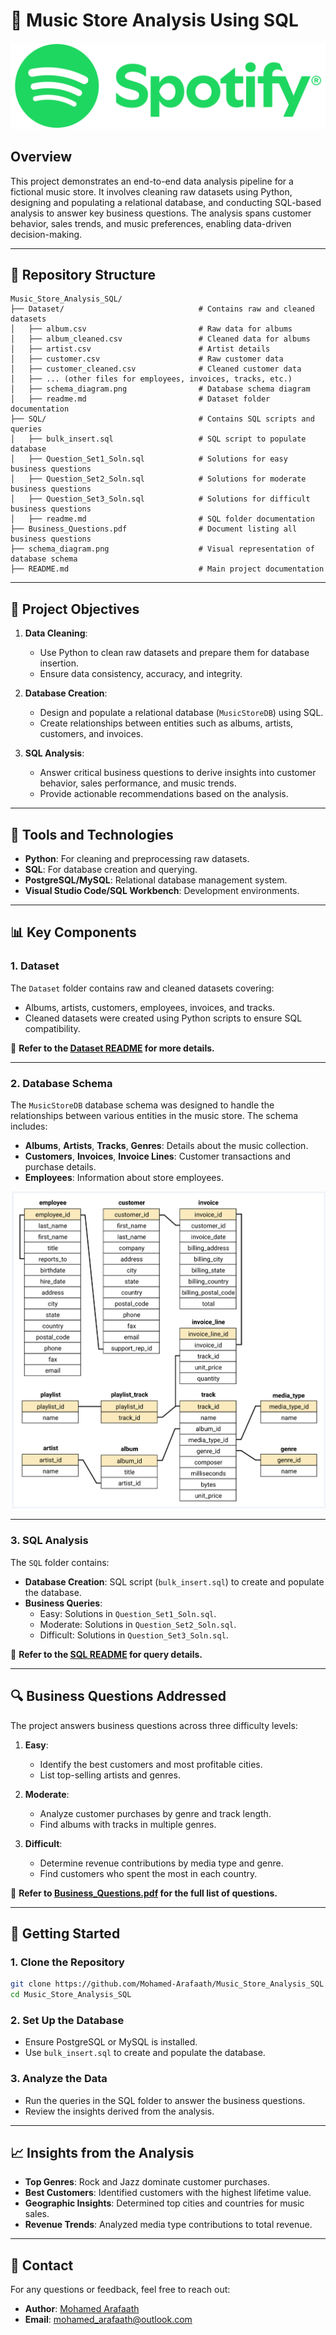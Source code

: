# 🎵 Music Store Analysis Using SQL
![Spotify Logo](Dataset/Spotify_Logo.png)

## Overview
This project demonstrates an end-to-end data analysis pipeline for a fictional music store. It involves cleaning raw datasets using Python, designing and populating a relational database, and conducting SQL-based analysis to answer key business questions. The analysis spans customer behavior, sales trends, and music preferences, enabling data-driven decision-making.

---

## 📁 Repository Structure

```plaintext
Music_Store_Analysis_SQL/
├── Dataset/                              # Contains raw and cleaned datasets
│   ├── album.csv                         # Raw data for albums
│   ├── album_cleaned.csv                 # Cleaned data for albums
│   ├── artist.csv                        # Artist details
│   ├── customer.csv                      # Raw customer data
│   ├── customer_cleaned.csv              # Cleaned customer data
│   ├── ... (other files for employees, invoices, tracks, etc.)
│   ├── schema_diagram.png                # Database schema diagram
│   ├── readme.md                         # Dataset folder documentation
├── SQL/                                  # Contains SQL scripts and queries
│   ├── bulk_insert.sql                   # SQL script to populate database
│   ├── Question_Set1_Soln.sql            # Solutions for easy business questions
│   ├── Question_Set2_Soln.sql            # Solutions for moderate business questions
│   ├── Question_Set3_Soln.sql            # Solutions for difficult business questions
│   ├── readme.md                         # SQL folder documentation
├── Business_Questions.pdf                # Document listing all business questions
├── schema_diagram.png                    # Visual representation of database schema
├── README.md                             # Main project documentation
```

---

## 🎯 Project Objectives

1. **Data Cleaning**:
   - Use Python to clean raw datasets and prepare them for database insertion.
   - Ensure data consistency, accuracy, and integrity.

2. **Database Creation**:
   - Design and populate a relational database (`MusicStoreDB`) using SQL.
   - Create relationships between entities such as albums, artists, customers, and invoices.

3. **SQL Analysis**:
   - Answer critical business questions to derive insights into customer behavior, sales performance, and music trends.
   - Provide actionable recommendations based on the analysis.

---

## 🔧 Tools and Technologies

- **Python**: For cleaning and preprocessing raw datasets.
- **SQL**: For database creation and querying.
- **PostgreSQL/MySQL**: Relational database management system.
- **Visual Studio Code/SQL Workbench**: Development environments.

---

## 📊 Key Components

### 1. **Dataset**
The `Dataset` folder contains raw and cleaned datasets covering:
- Albums, artists, customers, employees, invoices, and tracks.
- Cleaned datasets were created using Python scripts to ensure SQL compatibility.

📂 **Refer to the [Dataset README](./Dataset/readme.md) for more details.**

---

### 2. **Database Schema**
The `MusicStoreDB` database schema was designed to handle the relationships between various entities in the music store. The schema includes:
- **Albums**, **Artists**, **Tracks**, **Genres**: Details about the music collection.
- **Customers**, **Invoices**, **Invoice Lines**: Customer transactions and purchase details.
- **Employees**: Information about store employees.

![Database Schema](./Dataset/schema_diagram.png)

---

### 3. **SQL Analysis**
The `SQL` folder contains:
- **Database Creation**: SQL script (`bulk_insert.sql`) to create and populate the database.
- **Business Queries**:
  - Easy: Solutions in `Question_Set1_Soln.sql`.
  - Moderate: Solutions in `Question_Set2_Soln.sql`.
  - Difficult: Solutions in `Question_Set3_Soln.sql`.

📂 **Refer to the [SQL README](./SQL/readme.md) for query details.**

---

## 🔍 Business Questions Addressed

The project answers business questions across three difficulty levels:

1. **Easy**:
   - Identify the best customers and most profitable cities.
   - List top-selling artists and genres.

2. **Moderate**:
   - Analyze customer purchases by genre and track length.
   - Find albums with tracks in multiple genres.

3. **Difficult**:
   - Determine revenue contributions by media type and genre.
   - Find customers who spent the most in each country.

📄 **Refer to [Business_Questions.pdf](./Business_Questions.pdf) for the full list of questions.**

---

## 🚀 Getting Started

### 1. Clone the Repository
```bash
git clone https://github.com/Mohamed-Arafaath/Music_Store_Analysis_SQL.git
cd Music_Store_Analysis_SQL
```

### 2. Set Up the Database
- Ensure PostgreSQL or MySQL is installed.
- Use `bulk_insert.sql` to create and populate the database.

### 3. Analyze the Data
- Run the queries in the SQL folder to answer the business questions.
- Review the insights derived from the analysis.

---

## 📈 Insights from the Analysis

- **Top Genres**: Rock and Jazz dominate customer purchases.
- **Best Customers**: Identified customers with the highest lifetime value.
- **Geographic Insights**: Determined top cities and countries for music sales.
- **Revenue Trends**: Analyzed media type contributions to total revenue.

---

## 📧 Contact

For any questions or feedback, feel free to reach out:

- **Author**: [Mohamed Arafaath](https://www.linkedin.com/in/mohamed-arafaath/)
- **Email**: mohamed_arafaath@outlook.com


